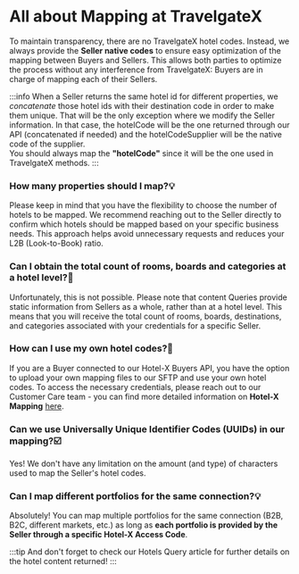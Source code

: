 ﻿---
sidebar_position: 4
---

# All about Mapping at TravelgateX

To maintain transparency, there are no TravelgateX hotel codes. Instead, we always provide the **Seller native codes** to ensure easy optimization of the mapping between Buyers and Sellers. This allows both parties to optimize the process without any interference from TravelgateX: Buyers are in charge of mapping each of their Sellers.

:::info
When a Seller returns the same hotel id for different properties, we *concatenate* those hotel ids with their destination code in order to make them unique. That will be the only exception where we modify the Seller information. In that case, the hotelCode will be the one returned through our API (concatenated if needed) and the hotelCodeSupplier will be the native code of the supplier.  
You should always map the **"hotelCode"** since it will be the one used in TravelgateX methods.
:::

### How many properties should I map?💡
Please keep in mind that you have the flexibility to choose the number of hotels to be mapped. We recommend reaching out to the Seller directly to confirm which hotels should be mapped based on your specific business needs. This approach helps avoid unnecessary requests and reduces your L2B (Look-to-Book) ratio.

### Can I obtain the total count of rooms, boards and categories at a hotel level?🏨
Unfortunately, this is not possible. Please note that content Queries provide static information from Sellers as a whole, rather than at a hotel level. This means that you will receive the total count of rooms, boards, destinations, and categories associated with your credentials for a specific Seller.

### How can I use my own hotel codes?🚀
If you are a Buyer connected to our Hotel-X Buyers API, you have the option to upload your own mapping files to our SFTP and use your own hotel codes. To access the necessary credentials, please reach out to our Customer Care team - you can find more detailed information on **Hotel-X Mapping** [here](/docs/apis/for-buyers/hotel-x-pull-buyers-api/plugins/mapping).

### Can we use Universally Unique Identifier Codes (UUIDs) in our mapping?☑️
Yes! We don't have any limitation on the amount (and type) of characters used to map the Seller's hotel codes.

### Can I map different portfolios for the same connection?💡
Absolutely! You can map multiple portfolios for the same connection (B2B, B2C, different markets, etc.) as long as **each portfolio is provided by the Seller through a specific Hotel-X Access Code**.

:::tip
And don't forget to check our Hotels Query article for further details on the hotel content returned!
:::